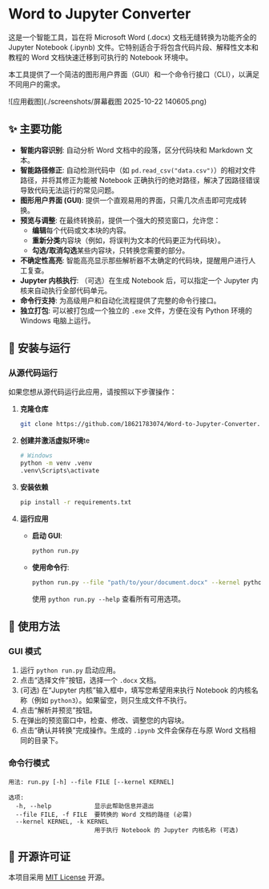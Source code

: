 # Word to Jupyter Converter

这是一个智能工具，旨在将 Microsoft Word (.docx) 文档无缝转换为功能齐全的 Jupyter Notebook (.ipynb) 文件。它特别适合于将包含代码片段、解释性文本和教程的 Word 文档快速迁移到可执行的 Notebook 环境中。

本工具提供了一个简洁的图形用户界面（GUI）和一个命令行接口（CLI），以满足不同用户的需求。

![应用截图](./screenshots/屏幕截图 2025-10-22 140605.png)


## ✨ 主要功能

- **智能内容识别**: 自动分析 Word 文档中的段落，区分代码块和 Markdown 文本。
- **智能路径修正**: 自动检测代码中（如 `pd.read_csv("data.csv")`）的相对文件路径，并将其修正为能被 Notebook 正确执行的绝对路径，解决了因路径错误导致代码无法运行的常见问题。
- **图形用户界面 (GUI)**: 提供一个直观易用的界面，只需几次点击即可完成转换。
- **预览与调整**: 在最终转换前，提供一个强大的预览窗口，允许您：
    - **编辑**每个代码或文本块的内容。
    - **重新分类**内容块（例如，将误判为文本的代码更正为代码块）。
    - **勾选/取消勾选**某些内容块，只转换您需要的部分。
- **不确定性高亮**: 智能高亮显示那些解析器不太确定的代码块，提醒用户进行人工复查。
- **Jupyter 内核执行**: （可选）在生成 Notebook 后，可以指定一个 Jupyter 内核来自动执行全部代码单元。
- **命令行支持**: 为高级用户和自动化流程提供了完整的命令行接口。
- **独立打包**: 可以被打包成一个独立的 `.exe` 文件，方便在没有 Python 环境的 Windows 电脑上运行。

## 🚀 安装与运行

### 从源代码运行

如果您想从源代码运行此应用，请按照以下步骤操作：

1.  **克隆仓库**
    ```bash
    git clone https://github.com/18621783074/Word-to-Jupyter-Converter.git
    ```

2.  **创建并激活虚拟环境**te
    ```bash
    # Windows
    python -m venv .venv
    .venv\Scripts\activate
    ```

3.  **安装依赖**
    ```bash
    pip install -r requirements.txt
    ```

4.  **运行应用**
    - **启动 GUI**:
      ```bash
      python run.py
      ```
    - **使用命令行**:
      ```bash
      python run.py --file "path/to/your/document.docx" --kernel python3
      ```
      使用 `python run.py --help` 查看所有可用选项。

## 📝 使用方法

### GUI 模式

1.  运行 `python run.py` 启动应用。
2.  点击“选择文件”按钮，选择一个 `.docx` 文档。
3.  (可选) 在“Jupyter 内核”输入框中，填写您希望用来执行 Notebook 的内核名称（例如 `python3`）。如果留空，则只生成文件不执行。
4.  点击“解析并预览”按钮。
5.  在弹出的预览窗口中，检查、修改、调整您的内容块。
6.  点击“确认并转换”完成操作。生成的 `.ipynb` 文件会保存在与原 Word 文档相同的目录下。

### 命令行模式

```
用法: run.py [-h] --file FILE [--kernel KERNEL]

选项:
  -h, --help            显示此帮助信息并退出
  --file FILE, -f FILE  要转换的 Word 文档的路径 (必需)
  --kernel KERNEL, -k KERNEL
                        用于执行 Notebook 的 Jupyter 内核名称 (可选)
```

## 📄 开源许可证

本项目采用 [MIT License](LICENSE) 开源。
